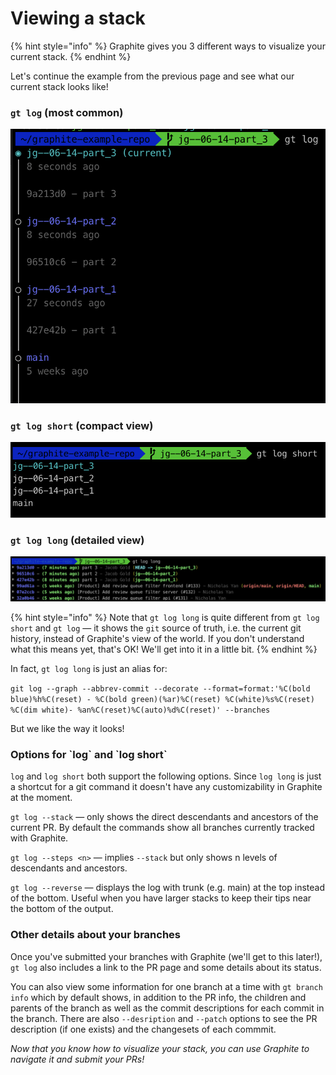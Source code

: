 # Viewing a stack

{% hint style="info" %}
Graphite gives you 3 different ways to visualize your current stack.
{% endhint %}

Let's continue the example from the previous page and see what our current stack looks like!

### `gt log` (most common)

![](<../../.gitbook/assets/image (22).png>)

### `gt log short` (compact view)

![](<../../.gitbook/assets/image (20).png>)

### `gt log long` (detailed view)

![](<../../.gitbook/assets/image (1).png>)

{% hint style="info" %}
Note that `gt log long` is quite different from `gt log short` and `gt log` — it shows the `git` source of truth, i.e. the current git history, instead of Graphite's view of the world.  If you don't understand what this means yet, that's OK! We'll get into it in a little bit.
{% endhint %}

In fact, `gt log long` is just an alias for:

`git log --graph --abbrev-commit --decorate --format=format:'%C(bold blue)%h%C(reset) - %C(bold green)(%ar)%C(reset) %C(white)%s%C(reset) %C(dim white)- %an%C(reset)%C(auto)%d%C(reset)' --branches`

But we like the way it looks!

### Options for \`log\` and \`log short\`

`log` and `log short` both support the following options.  Since `log long` is just a shortcut for a git command it doesn't have any customizability in Graphite at the moment.

`gt log --stack` — only shows the direct descendants and ancestors of the current PR.  By default the commands show all branches currently tracked with Graphite.

`gt log --steps <n>` — implies `--stack` but only shows n levels of descendants and ancestors.

`gt log --reverse` — displays the log with trunk (e.g. main) at the top instead of the bottom.  Useful when you have larger stacks to keep their tips near the bottom of the output.

### Other details about your branches

Once you've submitted your branches with Graphite (we'll get to this later!), `gt log` also includes a link to the PR page and some details about its status.

You can also view some information for one branch at a time with `gt branch info` which by default shows, in addition to the PR info, the children and parents of the branch as well as the commit descriptions for each commit in the branch.  There are also `--desription` and `--patch` options to see the PR description (if one exists) and the changesets of each commmit.

_Now that you know how to visualize your stack, you can use Graphite to navigate it and submit your PRs!_
